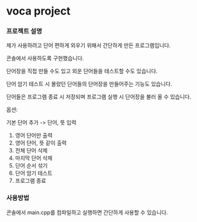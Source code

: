 # voca project

### 프로젝트 설명
제가 사용하려고 단어 편하게 외우기 위해서 간단하게 만든 프로그램입니다.

콘솔에서 사용하도록 구현했습니다.

단어장을 직접 만들 수도 있고 외운 단어들을 테스트할 수도 있습니다.

단어 암기 테스트 시 몰랐던 단어들의 단어장을 만들어주는 기능도 있습니다.

단어들은 프로그램 종료 시 저장되며 프로그램 실행 시 단어장을 불러 올 수 있습니다.

옵션:

기본  단어 추가 -> 단어, 뜻 입력
1. 영어 단어만 출력
2. 영어 단어, 뜻 같이 출력
3. 전체 단어 삭제
4. 마지막 단어 삭제
5. 단어 순서 섞기
6. 단어 암기 테스트
7. 프로그램 종료

### 사용방법
콘솔에서 main.cpp를 컴파일하고 실행하면 간단하게 사용할 수 있습니다.
